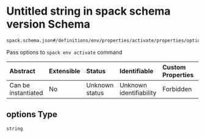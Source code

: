 # Untitled string in spack schema version Schema

```txt
spack.schema.json#/definitions/env/properties/activate/properties/options
```

Pass options to `spack env activate` command

| Abstract            | Extensible | Status         | Identifiable            | Custom Properties | Additional Properties | Access Restrictions | Defined In                                                             |
| :------------------ | :--------- | :------------- | :---------------------- | :---------------- | :-------------------- | :------------------ | :--------------------------------------------------------------------- |
| Can be instantiated | No         | Unknown status | Unknown identifiability | Forbidden         | Allowed               | none                | [spack.schema.json\*](../out/spack.schema.json "open original schema") |

## options Type

`string`
